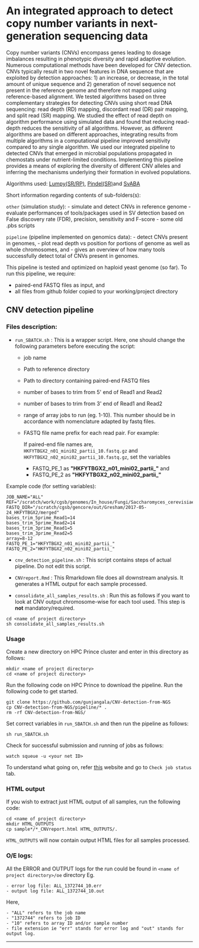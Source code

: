 # An integrated approach to detect copy number variants in next-generation sequencing data

Copy number variants (CNVs) encompass genes leading to dosage imbalances resulting in phenotypic diversity and rapid adaptive evolution. Numerous computational methods have been developed for CNV detection. CNVs typically result in two novel features in DNA sequence that are exploited by detection approaches: 1) an increase, or decrease, in the total amount of unique sequence and 2) generation of novel sequence not present in the reference genome and therefore not mapped using reference-based alignment. We tested algorithms based on three complementary strategies for detecting CNVs using short read DNA sequencing: read depth (RD) mapping, discordant read (DR) pair mapping, and split read (SR) mapping. We studied the effect of read depth on algorithm performance using simulated data and found that reducing read-depth reduces the sensitivity of all algorithms. However, as different algorithms are based on different approaches, integrating results from multiple algorithms in a computational pipeline improved sensitivity compared to any single algorithm. We used our integrated pipeline to detected CNVs that emerged in microbial populations propagated in chemostats under nutrient-limited conditions. Implementing this pipeline provides a means of exploring the diversity of different CNV alleles and inferring the mechanisms underlying their formation in evolved populations.

Algorithms used: [Lumpy(SR/RP)](https://genomebiology.biomedcentral.com/articles/10.1186/gb-2014-15-6-r84),
[Pindel(SR)](https://academic.oup.com/bioinformatics/article/25/21/2865/2112044/Pindel-a-pattern-growth-approach-to-detect-break)and 
[SvABA](http://biorxiv.org/content/early/2017/02/01/105080)


Short information regarding contents of sub-folders(s):

```other``` (simulation study):
    - simulate and detect CNVs in reference genome
    - evaluate performances of tools/packages used in SV detection based on False discovery rate (FDR), precision, sensitivity and F-score
    - some old .pbs scripts

```pipeline``` (pipeline implemented on genomics data):
    - detect CNVs present in genomes,
    - plot read depth vs position for portions of genome as well as whole chromosomes, and
    - gives an overview of how many tools successfully detect total of CNVs present in genomes.

This pipeline is tested and optimized on haploid yeast genome (so far). 
To run this pipeline, we require:
  - paired-end FASTQ files as input, and
  - all files from github folder copied to your working/project directory 

## CNV detection pipeline

### Files description:

  - ```run_SBATCH.sh``` : This is a wrapper script. Here, one should change the following parameters before executing the script:
    - job name
    - Path to reference directory
    - Path to directory containing paired-end FASTQ files
    - number of bases to trim from 5' end of Read1 and Read2
    - number of bases to trim from 3' end of Read1 and Read2
    - range of array jobs to run (eg. 1-10). This number should be in accordance with nomenclature adapted by fastq files.
    - FASTQ file name prefix for each read pair. For example: 
    
      If paired-end file names are, ```HKFYTBGX2_n01_mini02_partii_10.fastq.gz``` and ```HKFYTBGX2_n02_mini02_partii_10.fastq.gz```, set the variables 
        - FASTQ_PE_1 as **"HKFYTBGX2_n01_mini02_partii_"** and 
        - FASTQ_PE_2 as **"HKFYTBGX2_n02_mini02_partii_"**
       
  Example code (for setting variables):
  
  ```
JOB_NAME="ALL"
REF="/scratch/work/cgsb/genomes/In_house/Fungi/Saccharomyces_cerevisiae/Gresham/UCSC_sacCer3_GAP1/sacCer3.fa"
FASTQ_DIR="/scratch/cgsb/gencore/out/Gresham/2017-05-24_HKFYTBGX2/merged"
bases_trim_5prime_Read1=14
bases_trim_5prime_Read2=14
bases_trim_3prime_Read1=5
bases_trim_3prime_Read2=5
array=8-12
FASTQ_PE_1="HKFYTBGX2_n01_mini02_partii_"
FASTQ_PE_2="HKFYTBGX2_n02_mini02_partii_"
 ```
    
- ```cnv_detection_pipeline.sh``` : This script contains steps of actual pipeline. Do not edit this script. 

- ```CNVreport.Rmd``` : This Rmarkdown file does all downstream analysis. It generates a HTML output for each sample processed.

- ```consolidate_all_samples_results.sh``` : Run this as follows if you want to look at CNV output chromosome-wise for each tool used. This step is **not** mandatory/required.
``` 
cd <name of project directory>
sh consolidate_all_samples_results.sh
```

### Usage

Create a new directory on HPC Prince cluster and enter in this directory as follows:

```
mkdir <name of project directory>
cd <name of project directory>
```

Run the following code on HPC Prince to download the pipeline. Run the following code to get started.
```
git clone https://github.com/gunjangala/CNV-detection-from-NGS
cp CNV-detection-from-NGS/pipeline/* .
rm -rf CNV-detection-from-NGS/
```

Set correct variables in ```run_SBATCH.sh``` and then run the pipeline as follows:
```
sh run_SBATCH.sh
```

Check for successful submission and running of jobs as follows:
```
watch squeue -u <your net ID>
``` 
To understand what going on, refer [this](https://wikis.nyu.edu/display/NYUHPC/Slurm+Tutorial) website and go to ```Check job status``` tab.

### HTML output
If you wish to extract just HTML output of all samples, run the following code:
```
cd <name of project directory>
mkdir HTML_OUTPUTS
cp sample*/*_CNVreport.html HTML_OUTPUTS/.
```

```HTML_OUTPUTS``` will now contain output HTML files for all samples processed.

### O/E logs:
All the ERROR and OUTPUT logs for the run could be found in ```<name of project directory>/oe``` directory
Eg.

    - error log file: ALL_1372744_10.err
    - output log file: ALL_1372744_10.out
    
Here, 

    - "ALL" refers to the job name
    - "1372744" refers to job ID
    - "10" refers to array ID and/or sample number
    - file extension ie "err" stands for error log and "out" stands for output log.
    

***
